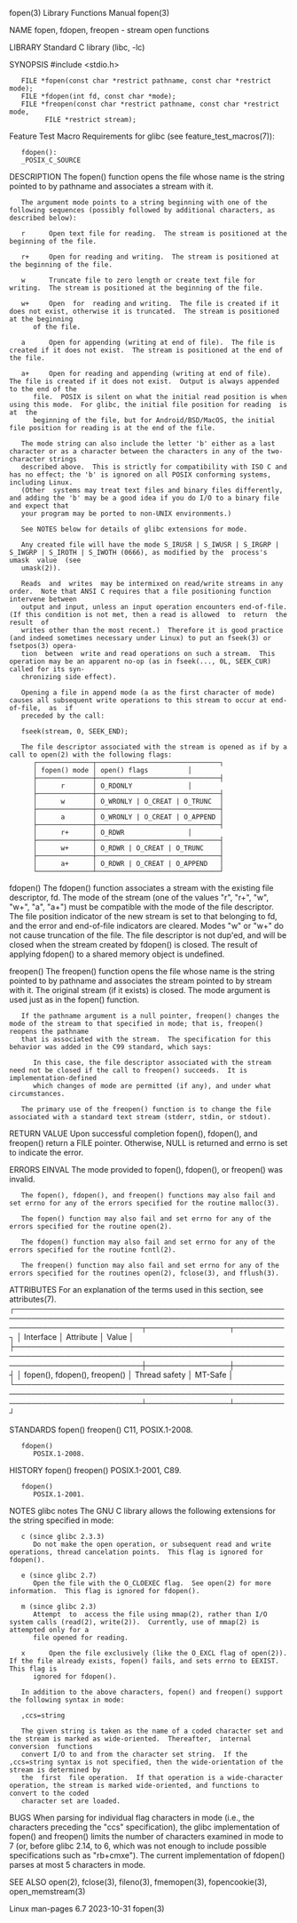 fopen(3)							   Library Functions Manual							      fopen(3)

NAME
       fopen, fdopen, freopen - stream open functions

LIBRARY
       Standard C library (libc, -lc)

SYNOPSIS
       #include <stdio.h>

       FILE *fopen(const char *restrict pathname, const char *restrict mode);
       FILE *fdopen(int fd, const char *mode);
       FILE *freopen(const char *restrict pathname, const char *restrict mode,
		     FILE *restrict stream);

   Feature Test Macro Requirements for glibc (see feature_test_macros(7)):

       fdopen():
	   _POSIX_C_SOURCE

DESCRIPTION
       The fopen() function opens the file whose name is the string pointed to by pathname and associates a stream with it.

       The argument mode points to a string beginning with one of the following sequences (possibly followed by additional characters, as described below):

       r      Open text file for reading.  The stream is positioned at the beginning of the file.

       r+     Open for reading and writing.  The stream is positioned at the beginning of the file.

       w      Truncate file to zero length or create text file for writing.  The stream is positioned at the beginning of the file.

       w+     Open  for	 reading and writing.  The file is created if it does not exist, otherwise it is truncated.  The stream is positioned at the beginning
	      of the file.

       a      Open for appending (writing at end of file).  The file is created if it does not exist.  The stream is positioned at the end of the file.

       a+     Open for reading and appending (writing at end of file).	The file is created if it does not exist.  Output is always appended to the end of the
	      file.  POSIX is silent on what the initial read position is when using this mode.	 For glibc, the initial file position for reading  is  at  the
	      beginning of the file, but for Android/BSD/MacOS, the initial file position for reading is at the end of the file.

       The mode string can also include the letter 'b' either as a last character or as a character between the characters in any of the two-character strings
       described above.	 This is strictly for compatibility with ISO C and has no effect; the 'b' is ignored on all POSIX conforming systems, including Linux.
       (Other  systems may treat text files and binary files differently, and adding the 'b' may be a good idea if you do I/O to a binary file and expect that
       your program may be ported to non-UNIX environments.)

       See NOTES below for details of glibc extensions for mode.

       Any created file will have the mode S_IRUSR | S_IWUSR | S_IRGRP | S_IWGRP | S_IROTH | S_IWOTH (0666), as modified by the	 process's  umask  value  (see
       umask(2)).

       Reads  and  writes  may be intermixed on read/write streams in any order.  Note that ANSI C requires that a file positioning function intervene between
       output and input, unless an input operation encounters end-of-file.  (If this condition is not met, then a read is allowed  to  return  the  result  of
       writes other than the most recent.)  Therefore it is good practice (and indeed sometimes necessary under Linux) to put an fseek(3) or fsetpos(3) opera‐
       tion  between  write and read operations on such a stream.  This operation may be an apparent no-op (as in fseek(..., 0L, SEEK_CUR) called for its syn‐
       chronizing side effect).

       Opening a file in append mode (a as the first character of mode) causes all subsequent write operations to this stream to occur at end-of-file,	as  if
       preceded by the call:

	   fseek(stream, 0, SEEK_END);

       The file descriptor associated with the stream is opened as if by a call to open(2) with the following flags:
	      ┌──────────────┬───────────────────────────────┐
	      │ fopen() mode │ open() flags		     │
	      ├──────────────┼───────────────────────────────┤
	      │	     r	     │ O_RDONLY			     │
	      ├──────────────┼───────────────────────────────┤
	      │	     w	     │ O_WRONLY | O_CREAT | O_TRUNC  │
	      ├──────────────┼───────────────────────────────┤
	      │	     a	     │ O_WRONLY | O_CREAT | O_APPEND │
	      ├──────────────┼───────────────────────────────┤
	      │	     r+	     │ O_RDWR			     │
	      ├──────────────┼───────────────────────────────┤
	      │	     w+	     │ O_RDWR | O_CREAT | O_TRUNC    │
	      ├──────────────┼───────────────────────────────┤
	      │	     a+	     │ O_RDWR | O_CREAT | O_APPEND   │
	      └──────────────┴───────────────────────────────┘

   fdopen()
       The  fdopen() function associates a stream with the existing file descriptor, fd.  The mode of the stream (one of the values "r", "r+", "w", "w+", "a",
       "a+") must be compatible with the mode of the file descriptor.  The file position indicator of the new stream is set to that belonging to fd,  and  the
       error  and  end-of-file indicators are cleared.	Modes "w" or "w+" do not cause truncation of the file.	The file descriptor is not dup'ed, and will be
       closed when the stream created by fdopen() is closed.  The result of applying fdopen() to a shared memory object is undefined.

   freopen()
       The freopen() function opens the file whose name is the string pointed to by pathname and associates the stream pointed to  by  stream  with  it.   The
       original stream (if it exists) is closed.  The mode argument is used just as in the fopen() function.

       If the pathname argument is a null pointer, freopen() changes the mode of the stream to that specified in mode; that is, freopen() reopens the pathname
       that is associated with the stream.  The specification for this behavior was added in the C99 standard, which says:

	      In this case, the file descriptor associated with the stream need not be closed if the call to freopen() succeeds.  It is implementation-defined
	      which changes of mode are permitted (if any), and under what circumstances.

       The primary use of the freopen() function is to change the file associated with a standard text stream (stderr, stdin, or stdout).

RETURN VALUE
       Upon successful completion fopen(), fdopen(), and freopen() return a FILE pointer.  Otherwise, NULL is returned and errno is set to indicate the error.

ERRORS
       EINVAL The mode provided to fopen(), fdopen(), or freopen() was invalid.

       The fopen(), fdopen(), and freopen() functions may also fail and set errno for any of the errors specified for the routine malloc(3).

       The fopen() function may also fail and set errno for any of the errors specified for the routine open(2).

       The fdopen() function may also fail and set errno for any of the errors specified for the routine fcntl(2).

       The freopen() function may also fail and set errno for any of the errors specified for the routines open(2), fclose(3), and fflush(3).

ATTRIBUTES
       For an explanation of the terms used in this section, see attributes(7).
       ┌───────────────────────────────────────────────────────────────────────────────────────────────────────────────────────────┬───────────────┬─────────┐
       │ Interface														   │ Attribute	   │ Value   │
       ├───────────────────────────────────────────────────────────────────────────────────────────────────────────────────────────┼───────────────┼─────────┤
       │ fopen(), fdopen(), freopen()												   │ Thread safety │ MT-Safe │
       └───────────────────────────────────────────────────────────────────────────────────────────────────────────────────────────┴───────────────┴─────────┘

STANDARDS
       fopen()
       freopen()
	      C11, POSIX.1-2008.

       fdopen()
	      POSIX.1-2008.

HISTORY
       fopen()
       freopen()
	      POSIX.1-2001, C89.

       fdopen()
	      POSIX.1-2001.

NOTES
   glibc notes
       The GNU C library allows the following extensions for the string specified in mode:

       c (since glibc 2.3.3)
	      Do not make the open operation, or subsequent read and write operations, thread cancelation points.  This flag is ignored for fdopen().

       e (since glibc 2.7)
	      Open the file with the O_CLOEXEC flag.  See open(2) for more information.	 This flag is ignored for fdopen().

       m (since glibc 2.3)
	      Attempt  to  access the file using mmap(2), rather than I/O system calls (read(2), write(2)).  Currently, use of mmap(2) is attempted only for a
	      file opened for reading.

       x      Open the file exclusively (like the O_EXCL flag of open(2)).  If the file already exists, fopen() fails, and sets errno to EEXIST.  This flag is
	      ignored for fdopen().

       In addition to the above characters, fopen() and freopen() support the following syntax in mode:

	   ,ccs=string

       The given string is taken as the name of a coded character set and the stream is marked as wide-oriented.  Thereafter,  internal	 conversion  functions
       convert I/O to and from the character set string.  If the ,ccs=string syntax is not specified, then the wide-orientation of the stream is determined by
       the  first  file operation.  If that operation is a wide-character operation, the stream is marked wide-oriented, and functions to convert to the coded
       character set are loaded.

BUGS
       When parsing for individual flag characters in mode (i.e., the characters preceding the "ccs" specification), the glibc implementation of  fopen()  and
       freopen()  limits  the number of characters examined in mode to 7 (or, before glibc 2.14, to 6, which was not enough to include possible specifications
       such as "rb+cmxe").  The current implementation of fdopen() parses at most 5 characters in mode.

SEE ALSO
       open(2), fclose(3), fileno(3), fmemopen(3), fopencookie(3), open_memstream(3)

Linux man-pages 6.7							  2023-10-31								      fopen(3)
